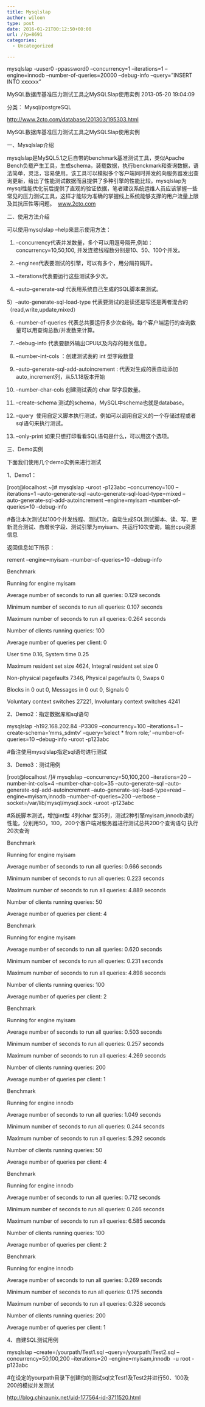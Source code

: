 ```yaml
---
title: Mysqlslap
author: wiloon
type: post
date: 2016-01-21T00:12:50+00:00
url: /?p=8691
categories:
  - Uncategorized

---
```

mysqlslap -uuser0 -ppassword0 &#8211;concurrency=1 &#8211;iterations=1 &#8211;engine=innodb &#8211;number-of-queries=20000 &#8211;debug-info &#8211;query=&#8221;INSERT INTO xxxxxx&#8221;



MySQL数据库基准压力测试工具之MySQLSlap使用实例 2013-05-20 19:04:09
  
分类： Mysql/postgreSQL
  
http://www.2cto.com/database/201303/195303.html

MySQL数据库基准压力测试工具之MySQLSlap使用实例

一、Mysqlslap介绍
  
mysqlslap是MySQL5.1之后自带的benchmark基准测试工具，类似Apache Bench负载产生工具，生成schema，装载数据，执行benckmark和查询数据，语法简单，灵活，容易使用。该工具可以模拟多个客户端同时并发的向服务器发出查询更新，给出了性能测试数据而且提供了多种引擎的性能比较。mysqlslap为mysql性能优化前后提供了直观的验证依据，笔者建议系统运维人员应该掌握一些常见的压力测试工具，这样才能较为准确的掌握线上系统能够支撑的用户流量上限及其抗压性等问题。  www.2cto.com
  
二、使用方法介绍
  
可以使用mysqlslap &#8211;help来显示使用方法：
  
1) &#8211;concurrency代表并发数量，多个可以用逗号隔开,例如：concurrency=10,50,100, 并发连接线程数分别是10、50、100个并发。
  
2) &#8211;engines代表要测试的引擎，可以有多个，用分隔符隔开。
  
3) &#8211;iterations代表要运行这些测试多少次。
  
4) &#8211;auto-generate-sql 代表用系统自己生成的SQL脚本来测试。
  
5）&#8211;auto-generate-sql-load-type 代表要测试的是读还是写还是两者混合的（read,write,update,mixed）
  
6) &#8211;number-of-queries 代表总共要运行多少次查询。每个客户端运行的查询数量可以用查询总数/并发数来计算。
  
7) &#8211;debug-info 代表要额外输出CPU以及内存的相关信息。
  
8) &#8211;number-int-cols ：创建测试表的 int 型字段数量
  
9) &#8211;auto-generate-sql-add-autoincrement : 代表对生成的表自动添加auto_increment列，从5.1.18版本开始
  
10) &#8211;number-char-cols 创建测试表的 char 型字段数量。
  
11) &#8211;create-schema 测试的schema，MySQL中schema也就是database。
  
12) &#8211;query  使用自定义脚本执行测试，例如可以调用自定义的一个存储过程或者sql语句来执行测试。
  
13) &#8211;only-print 如果只想打印看看SQL语句是什么，可以用这个选项。
  
三、Demo实例
  
下面我们使用几个demo实例来进行测试
  
1、Demo1：
  
[root@localhost ~]# mysqlslap -uroot -p123abc &#8211;concurrency=100 &#8211;iterations=1 &#8211;auto-generate-sql &#8211;auto-generate-sql-load-type=mixed &#8211;auto-generate-sql-add-autoincrement &#8211;engine=myisam &#8211;number-of-queries=10 &#8211;debug-info
  
#备注本次测试以100个并发线程、测试1次，自动生成SQL测试脚本、读、写、更新混合测试、自增长字段、测试引擎为myisam、共运行10次查询，输出cpu资源信息
  
返回信息如下所示：
  
rement &#8211;engine=myisam &#8211;number-of-queries=10 &#8211;debug-info
  
Benchmark
  
Running for engine myisam
  
Average number of seconds to run all queries: 0.129 seconds
  
Minimum number of seconds to run all queries: 0.107 seconds
  
Maximum number of seconds to run all queries: 0.264 seconds
  
Number of clients running queries: 100
  
Average number of queries per client: 0
  
User time 0.16, System time 0.25
  
Maximum resident set size 4624, Integral resident set size 0
  
Non-physical pagefaults 7346, Physical pagefaults 0, Swaps 0
  
Blocks in 0 out 0, Messages in 0 out 0, Signals 0
  
Voluntary context switches 27221, Involuntary context switches 4241
  
2、Demo2：指定数据库和sql语句
  
mysqlslap -h192.168.202.84 -P3309 &#8211;concurrency=100 &#8211;iterations=1 &#8211;create-schema=&#8217;mms_sdmtv&#8217; &#8211;query=&#8217;select * from role;&#8217; &#8211;number-of-queries=10 &#8211;debug-info -uroot -p123abc
  
#备注使用mysqlslap指定sql语句进行测试
  
3、Demo3：测试用例
  
[root@localhost /]# mysqlslap &#8211;concurrency=50,100,200 &#8211;iterations=20 &#8211;number-int-cols=4 &#8211;number-char-cols=35 &#8211;auto-generate-sql &#8211;auto-generate-sql-add-autoincrement &#8211;auto-generate-sql-load-type=read &#8211;engine=myisam,innodb &#8211;number-of-queries=200 &#8211;verbose &#8211;socket=/var/lib/mysql/mysql.sock -uroot -p123abc
  
#系统脚本测试，增加int型 4列char 型35列，测试2种引擎myisam,innodb读的性能，分别用50，100，200个客户端对服务器进行测试总共200个查询语句 执行20次查询
  
Benchmark
  
Running for engine myisam
  
Average number of seconds to run all queries: 0.666 seconds
  
Minimum number of seconds to run all queries: 0.223 seconds
  
Maximum number of seconds to run all queries: 4.889 seconds
  
Number of clients running queries: 50
  
Average number of queries per client: 4
  
Benchmark
  
Running for engine myisam
  
Average number of seconds to run all queries: 0.620 seconds
  
Minimum number of seconds to run all queries: 0.231 seconds
  
Maximum number of seconds to run all queries: 4.898 seconds
  
Number of clients running queries: 100
  
Average number of queries per client: 2
  
Benchmark
  
Running for engine myisam
  
Average number of seconds to run all queries: 0.503 seconds
  
Minimum number of seconds to run all queries: 0.257 seconds
  
Maximum number of seconds to run all queries: 4.269 seconds
  
Number of clients running queries: 200
  
Average number of queries per client: 1
  
Benchmark
  
Running for engine innodb
  
Average number of seconds to run all queries: 1.049 seconds
  
Minimum number of seconds to run all queries: 0.244 seconds
  
Maximum number of seconds to run all queries: 5.292 seconds
  
Number of clients running queries: 50
  
Average number of queries per client: 4
  
Benchmark
  
Running for engine innodb
  
Average number of seconds to run all queries: 0.712 seconds
  
Minimum number of seconds to run all queries: 0.246 seconds
  
Maximum number of seconds to run all queries: 6.585 seconds
  
Number of clients running queries: 100
  
Average number of queries per client: 2
  
Benchmark
  
Running for engine innodb
  
Average number of seconds to run all queries: 0.269 seconds
  
Minimum number of seconds to run all queries: 0.175 seconds
  
Maximum number of seconds to run all queries: 0.328 seconds
  
Number of clients running queries: 200
  
Average number of queries per client: 1
  
4、自建SQL测试用例
  
mysqlslap &#8211;create=/yourpath/Test1.sql &#8211;query=/yourpath/Test2.sql &#8211;concurrency=50,100,200 &#8211;iterations=20 &#8211;engine=myisam,innodb  -u root -p123abc
  
#在设定的yourpath目录下创建你的测试sql文Test1及Test2并进行50、100及200的模拟并发测试

http://blog.chinaunix.net/uid-177564-id-3711520.html